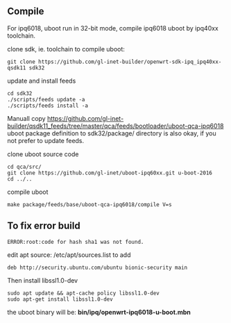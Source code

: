 ## Compile

For ipq6018, uboot run in 32-bit mode, compile ipq6018 uboot by ipq40xx toolchain.

clone sdk, ie. toolchain to compile uboot:
```
git clone https://github.com/gl-inet-builder/openwrt-sdk-ipq_ipq40xx-qsdk11 sdk32
```

update and install feeds
```
cd sdk32
./scripts/feeds update -a
./scripts/feeds install -a
```
Manuall copy https://github.com/gl-inet-builder/qsdk11_feeds/tree/master/qca/feeds/bootloader/uboot-qca-ipq6018
uboot package definition to sdk32/package/ directory is also okay, if you not prefer to update feeds.

clone uboot source code
```
cd qca/src/
git clone https://github.com/gl-inet/uboot-ipq60xx.git u-boot-2016
cd ../..
```

compile uboot
```
make package/feeds/base/uboot-qca-ipq6018/compile V=s
```

## To fix error build
```
ERROR:root:code for hash sha1 was not found.
```

edit apt source: /etc/apt/sources.list to add
```
deb http://security.ubuntu.com/ubuntu bionic-security main
```

Then install libssl1.0-dev
```
sudo apt update && apt-cache policy libssl1.0-dev
sudo apt-get install libssl1.0-dev
```

the uboot binary will be:
**bin/ipq/openwrt-ipq6018-u-boot.mbn**
